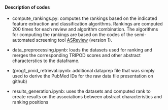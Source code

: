 #### Description of codes

- compute_rankings.py: computes the rankings based on the indicated feature extraction and classification algorithms. 
Rankings are computed 200 times for each review and algorithm combination.
The algorithms for computing the rankings are based on the codes of the semi-automated screening tool [ASReview](https://github.com/asreview/asreview) (version 1).

- data_preprocessing.ipynb: loads the datasets used for ranking and merges the corresponding TRIPOD scores and other abstract characterstics to the dataframe.

- (prog1_pmid_retrieval.ipynb: additional dataprep file that was simply used to derive the PubMed IDs for the raw data file presentation on github)

- results_generation.ipynb: uses the datasets and computed rank to create results on the associations between abstract characteristics and ranking positions
